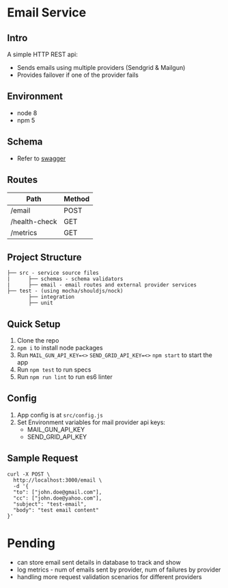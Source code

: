 # Email Service

## Intro

A simple HTTP REST api:
- Sends emails using multiple providers (Sendgrid & Mailgun)
- Provides failover if one of the provider fails

## Environment
- node 8
- npm 5

## Schema
- Refer to [swagger](swagger.yaml)

## Routes

| Path                         | Method |
| ---------------------------- | ------ |
| /email                       | POST   |
| /health-check                | GET    |
| /metrics                     | GET    |

## Project Structure

```
├── src - service source files
|      ├── schemas - schema validators
|      ├── email - email routes and external provider services
├── test - (using mocha/shouldjs/nock)
       ├── integration
       ├── unit
```

## Quick Setup

1. Clone the repo
2. `npm i` to install node packages
3. Run `MAIL_GUN_API_KEY=<>` `SEND_GRID_API_KEY=<>` `npm start` to start the app
4. Run `npm test` to run specs
5. Run `npm run lint` to run es6 linter


## Config

1. App config is at `src/config.js`
2. Set Environment variables for mail provider api keys:
    * MAIL_GUN_API_KEY
    * SEND_GRID_API_KEY

## Sample Request

```
curl -X POST \
  http://localhost:3000/email \
  -d '{
  "to": ["john.doe@gmail.com"],
  "cc": ["john.doe@yahoo.com"],
  "subject": "test-email",
  "body": "test email content"
}'
```

# Pending
- can store email sent details in database to track and show
- log metrics - num of emails sent by provider, num of failures by provider
- handling more request validation scenarios for different providers

